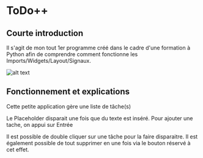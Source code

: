 # ToDo++

## Courte introduction
Il s'agit de mon tout 1er programme créé dans le cadre d'une formation à Python afin de comprendre comment fonctionne les Imports/Widgets/Layout/Signaux.

![alt text](https://zupimages.net/up/22/13/t3ib.png)


## Fonctionnement et explications
Cette petite application gère une liste de tâche(s)

Le Placeholder disparait une fois que du texte est inséré.
Pour ajouter une tache, on appui sur Entrée

Il est possible de double cliquer sur une tâche pour la faire disparaitre.
Il est également possible de tout supprimer en une fois via le bouton réservé à cet effet.
